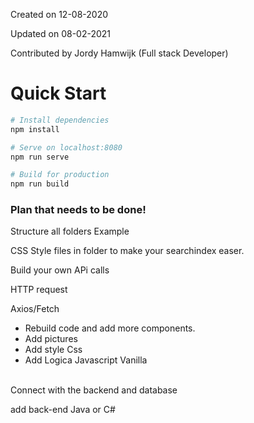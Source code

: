 Created on 12-08-2020

Updated on 08-02-2021

Contributed by Jordy Hamwijk (Full stack Developer)
# Quick Start

```bash
# Install dependencies
npm install

# Serve on localhost:8080
npm run serve

# Build for production
npm run build
```



### Plan that needs to be done!

Structure all folders
Example

CSS Style files in folder to make your searchindex easer.

Build your own APi calls

HTTP request

Axios/Fetch
- Rebuild code and add more components.
- Add pictures
- Add style Css
- Add Logica Javascript Vanilla

<br/>
Connect with the backend and database

add back-end  Java or C#
